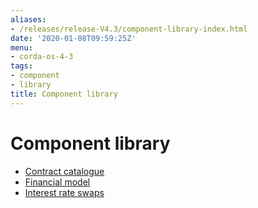 ```yaml
---
aliases:
- /releases/release-V4.3/component-library-index.html
date: '2020-01-08T09:59:25Z'
menu:
- corda-os-4-3
tags:
- component
- library
title: Component library
---
```



# Component library



* [Contract catalogue](contract-catalogue.md)
* [Financial model](financial-model.md)
* [Interest rate swaps](contract-irs.md)



